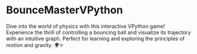 # BounceMasterVPython
Dive into the world of physics with this interactive VPython game! Experience the thrill of controlling a bouncing ball and visualize its trajectory with an intuitive graph. Perfect for learning and exploring the principles of motion and gravity. 🌍⚛️

